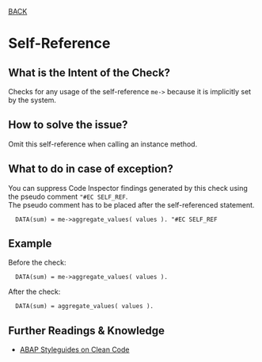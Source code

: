 [BACK](../check_documentation.md)

# Self-Reference
## What is the Intent of the Check?
Checks for any usage of the self-reference `me->` because it is implicitly set by the system.

## How to solve the issue?
Omit this self-reference when calling an instance method.
 
## What to do in case of exception?
You can suppress Code Inspector findings generated by this check using the pseudo comment `"#EC SELF_REF`.   
The pseudo comment has to be placed after the self-referenced statement.

```abap
  DATA(sum) = me->aggregate_values( values ). "#EC SELF_REF
```

## Example
Before the check: 
```abap
  DATA(sum) = me->aggregate_values( values ).
```

After the check:
```abap
  DATA(sum) = aggregate_values( values ).
```

## Further Readings & Knowledge
* [ABAP Styleguides on Clean Code](https://github.com/SAP/styleguides/blob/master/clean-abap/CleanABAP.md#omit-the-self-reference-me-when-calling-an-instance-method)

